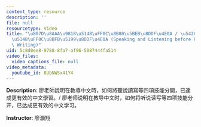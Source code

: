 ```yaml
---
content_type: resource
description: ''
file: null
resourcetype: Video
title: "\u807D\u8AAA\u9818\u5148\uFF0C\u8B80\u5BEB\u8DDF\u4E0A / \u542C\u8BF4\u9886\
  \u5148\uFF0C\u8BFB\u5199\u8DDF\u4E0A (Speaking and Listening before Reading and\
  \ Writing)"
uid: 5c8d0ee8-9788-8fa7-af96-5087444fa514
video_files:
  video_captions_file: null
video_metadata:
  youtube_id: 8UbNWSx41Y4
---
```


**Description**: 廖老師說明在教導中文時，如何將聽說讀寫等四項技能分開，已達成更有效的中文學習。/ 廖老师说明在教导中文时，如何将听说读写等四项技能分开，已达成更有效的中文学习。

**Instructor**: 廖灝翔